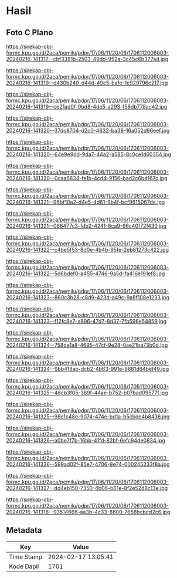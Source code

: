 # Hasil

## Foto C Plano

https://sirekap-obj-formc.kpu.go.id/2aca/pemilu/pdpr/17/06/11/20/06/1706112006003-20240216-141317--cbf3381b-2503-49dd-952a-3c45c6b377ad.jpg

https://sirekap-obj-formc.kpu.go.id/2aca/pemilu/pdpr/17/06/11/20/06/1706112006003-20240216-141319--d430b240-d44d-49c5-bafe-1e929796c217.jpg

https://sirekap-obj-formc.kpu.go.id/2aca/pemilu/pdpr/17/06/11/20/06/1706112006003-20240216-141319--ce21ad0f-9bd8-4de5-a293-f58db778ac42.jpg

https://sirekap-obj-formc.kpu.go.id/2aca/pemilu/pdpr/17/06/11/20/06/1706112006003-20240216-141320--37dc8704-d2c0-4632-ba38-16a052d96eef.jpg

https://sirekap-obj-formc.kpu.go.id/2aca/pemilu/pdpr/17/06/11/20/06/1706112006003-20240216-141320--64e9e9dd-9da7-44a2-a585-8c0ce1d60354.jpg

https://sirekap-obj-formc.kpu.go.id/2aca/pemilu/pdpr/17/06/11/20/06/1706112006003-20240216-141320--0caa6834-fe1b-4cd4-9156-bad2c6bd167c.jpg

https://sirekap-obj-formc.kpu.go.id/2aca/pemilu/pdpr/17/06/11/20/06/1706112006003-20240216-141321--96bf10a2-d4e5-4d61-9b4f-bcf9615067de.jpg

https://sirekap-obj-formc.kpu.go.id/2aca/pemilu/pdpr/17/06/11/20/06/1706112006003-20240216-141321--066477c3-fdb2-4241-8ca9-96c40f72f430.jpg

https://sirekap-obj-formc.kpu.go.id/2aca/pemilu/pdpr/17/06/11/20/06/1706112006003-20240216-141322--c4be5f53-8d0e-4b4b-95fe-2eb81273c422.jpg

https://sirekap-obj-formc.kpu.go.id/2aca/pemilu/pdpr/17/06/11/20/06/1706112006003-20240216-141322--5d6bdef0-a455-4746-9a5d-fa416e191ef8.jpg

https://sirekap-obj-formc.kpu.go.id/2aca/pemilu/pdpr/17/06/11/20/06/1706112006003-20240216-141323--860c3b28-c8d9-423d-a49c-9a8f108e1233.jpg

https://sirekap-obj-formc.kpu.go.id/2aca/pemilu/pdpr/17/06/11/20/06/1706112006003-20240216-141323--f12fc8e7-a896-47d7-8d37-7fb596e54859.jpg

https://sirekap-obj-formc.kpu.go.id/2aca/pemilu/pdpr/17/06/11/20/06/1706112006003-20240216-141324--758de1a8-4695-47cf-9e28-0ae21ba73b0d.jpg

https://sirekap-obj-formc.kpu.go.id/2aca/pemilu/pdpr/17/06/11/20/06/1706112006003-20240216-141324--9bb418ab-dcb2-4b63-991e-9681d64bef49.jpg

https://sirekap-obj-formc.kpu.go.id/2aca/pemilu/pdpr/17/06/11/20/06/1706112006003-20240216-141325--46cb3f05-369f-44ae-b752-b07bad09577f.jpg

https://sirekap-obj-formc.kpu.go.id/2aca/pemilu/pdpr/17/06/11/20/06/1706112006003-20240216-141325--98e1c48e-9074-474e-bd1a-b5cbde4b8436.jpg

https://sirekap-obj-formc.kpu.go.id/2aca/pemilu/pdpr/17/06/11/20/06/1706112006003-20240216-141326--a0be7f7b-16bb-41fd-82bf-6efc94de0834.jpg

https://sirekap-obj-formc.kpu.go.id/2aca/pemilu/pdpr/17/06/11/20/06/1706112006003-20240216-141326--599ad02f-85e7-4706-8e74-000245233f8a.jpg

https://sirekap-obj-formc.kpu.go.id/2aca/pemilu/pdpr/17/06/11/20/06/1706112006003-20240216-141327--dd4eb150-7350-4b06-b61e-8f2e52d8c13e.jpg

https://sirekap-obj-formc.kpu.go.id/2aca/pemilu/pdpr/17/06/11/20/06/1706112006003-20240216-141318--93514666-aa3b-4c33-8600-7658bcbcd2c6.jpg


## Metadata

| Key        | Value               |
| ---------- | ------------------- |
| Time Stamp | 2024-02-17 13:05:41 |
| Kode Dapil | 1701                |



